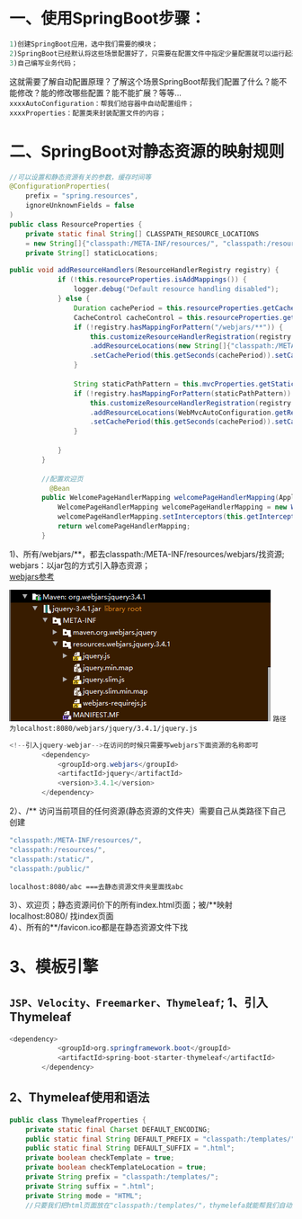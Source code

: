一、使用SpringBoot步骤：
===

```java
1)创建SpringBoot应用，选中我们需要的模块；
2)SpringBoot已经默认将这些场景配置好了，只需要在配置文件中指定少量配置就可以运行起来；
3)自己编写业务代码；
```

这就需要了解自动配置原理？了解这个场景SpringBoot帮我们配置了什么？能不能修改？能的修改哪些配置？能不能扩展？等等...<br>
`xxxxAutoConfiguration：帮我们给容器中自动配置组件；`<br>
`xxxxProperties：配置类来封装配置文件的内容；`

二、SpringBoot对静态资源的映射规则
===
```java
//可以设置和静态资源有关的参数，缓存时间等
@ConfigurationProperties(
    prefix = "spring.resources",
    ignoreUnknownFields = false
)
public class ResourceProperties {
    private static final String[] CLASSPATH_RESOURCE_LOCATIONS 
    = new String[]{"classpath:/META-INF/resources/", "classpath:/resources/", "classpath:/static/", "classpath:/public/"};
    private String[] staticLocations;
```
```java
public void addResourceHandlers(ResourceHandlerRegistry registry) {
            if (!this.resourceProperties.isAddMappings()) {
                logger.debug("Default resource handling disabled");
            } else {
                Duration cachePeriod = this.resourceProperties.getCache().getPeriod();
                CacheControl cacheControl = this.resourceProperties.getCache().getCachecontrol().toHttpCacheControl();
                if (!registry.hasMappingForPattern("/webjars/**")) {
                    this.customizeResourceHandlerRegistration(registry.addResourceHandler(new String[]{"/webjars/**"})
                    .addResourceLocations(new String[]{"classpath:/META-INF/resources/webjars/"})
                    .setCachePeriod(this.getSeconds(cachePeriod)).setCacheControl(cacheControl));
                }

                String staticPathPattern = this.mvcProperties.getStaticPathPattern();
                if (!registry.hasMappingForPattern(staticPathPattern)) {
                    this.customizeResourceHandlerRegistration(registry.addResourceHandler(new String[]{staticPathPattern})
                    .addResourceLocations(WebMvcAutoConfiguration.getResourceLocations(this.resourceProperties.getStaticLocations()))
                    .setCachePeriod(this.getSeconds(cachePeriod)).setCacheControl(cacheControl));
                }

            }
        }
        
        //配置欢迎页
          @Bean
        public WelcomePageHandlerMapping welcomePageHandlerMapping(ApplicationContext applicationContext, FormattingConversionService mvcConversionService, ResourceUrlProvider mvcResourceUrlProvider) {
            WelcomePageHandlerMapping welcomePageHandlerMapping = new WelcomePageHandlerMapping(new TemplateAvailabilityProviders(applicationContext), applicationContext, this.getWelcomePage(), this.mvcProperties.getStaticPathPattern());
            welcomePageHandlerMapping.setInterceptors(this.getInterceptors(mvcConversionService, mvcResourceUrlProvider));
            return welcomePageHandlerMapping;
        }
 ```
 1)、所有/webjars/\*\*，都去classpath:/META-INF/resources/webjars/找资源; webjars：以jar包的方式引入静态资源；<br>
    [webjars参考](https://www.webjars.org/) <br>
    
![image](https://github.com/LoveChunHua/springboot/blob/master/images/webjarsStruct.png)
`路径为localhost:8080/webjars/jquery/3.4.1/jquery.js`<br>
```java
<!--引入jquery-webjar-->在访问的时候只需要写webjars下面资源的名称即可
        <dependency>
            <groupId>org.webjars</groupId>
            <artifactId>jquery</artifactId>
            <version>3.4.1</version>
        </dependency>
```
2）、/**  访问当前项目的任何资源(静态资源的文件夹）需要自己从类路径下自己创建
```java
"classpath:/META-INF/resources/", 
"classpath:/resources/", 
"classpath:/static/",
"classpath:/public/"
```
`localhost:8080/abc ===去静态资源文件夹里面找abc`<br>

3）、欢迎页；静态资源问价下的所有index.html页面；被/\*\*映射<br>
   localhost:8080/ 找index页面<br>
4）、所有的\*\*/favicon.ico都是在静态资源文件下找<br>

3、模板引擎
===
`JSP、Velocity、Freemarker、Thymeleaf`;
1、引入Thymeleaf
---
```java
<dependency>
            <groupId>org.springframework.boot</groupId>
            <artifactId>spring-boot-starter-thymeleaf</artifactId>
        </dependency>
```
2、Thymeleaf使用和语法
---
```java
public class ThymeleafProperties {
    private static final Charset DEFAULT_ENCODING;
    public static final String DEFAULT_PREFIX = "classpath:/templates/";
    public static final String DEFAULT_SUFFIX = ".html";
    private boolean checkTemplate = true;
    private boolean checkTemplateLocation = true;
    private String prefix = "classpath:/templates/";
    private String suffix = ".html";
    private String mode = "HTML";
    //只要我们把html页面放在"classpath:/templates/"，thymelefa就能帮我们自动渲染了
```

  
